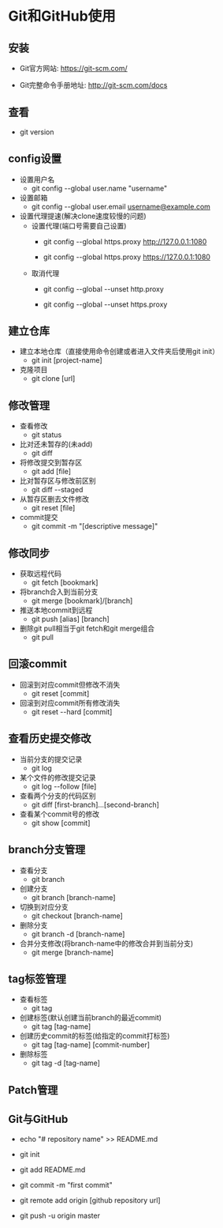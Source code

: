 # Git和GitHub使用

## 安装
+ Git官方网站: https://git-scm.com/

+ Git完整命令手册地址: http://git-scm.com/docs 


## 查看
+ git version

## config设置
+ 设置用户名
    + git config --global user.name "username"
+ 设置邮箱
    + git config --global user.email username@example.com
+ 设置代理提速(解决clone速度较慢的问题)
    + 设置代理(端口号需要自己设置)
        + git config --global https.proxy http://127.0.0.1:1080

        + git config --global https.proxy https://127.0.0.1:1080
    + 取消代理
        + git config --global --unset http.proxy

        + git config --global --unset https.proxy

## 建立仓库
+ 建立本地仓库（直接使用命令创建或者进入文件夹后使用git init）
    + git init [project-name]
+ 克隆项目
    + git clone [url]


## 修改管理
+ 查看修改
    + git status
+ 比对还未暂存的(未add)
    + git diff
+ 将修改提交到暂存区
    + git add [file]
+ 比对暂存区与修改前区别
    + git diff --staged
+ 从暂存区删去文件修改
    + git reset [file]
+ commit提交
    + git commit -m "[descriptive message]"


## 修改同步
+ 获取远程代码
    + git fetch [bookmark]
+ 将branch合入到当前分支
    + git merge [bookmark]/[branch]
+ 推送本地commit到远程
    + git push [alias] [branch]
+ 删除git pull相当于git fetch和git merge组合
    + git pull

## 回滚commit
+ 回滚到对应commit但修改不消失
    + git reset [commit]
+ 回滚到对应commit所有修改消失
    + git reset --hard [commit]


## 查看历史提交修改
+ 当前分支的提交记录
    + git log
+ 某个文件的修改提交记录
    + git log --follow [file]
+ 查看两个分支的代码区别
    + git diff [first-branch]...[second-branch]
+ 查看某个commit号的修改
    + git show [commit]


## branch分支管理
+ 查看分支
    + git branch
+ 创建分支
    + git branch [branch-name]
+ 切换到对应分支
    + git checkout [branch-name]
+ 删除分支
    + git branch -d [branch-name]
+ 合并分支修改(将branch-name中的修改合并到当前分支)
    + git merge [branch-name]

## tag标签管理
+ 查看标签
    + git tag
+ 创建标签(默认创建当前branch的最近commit)
    + git tag [tag-name]
+ 创建历史commit的标签(给指定的commit打标签)
    + git tag [tag-name] [commit-number]
+ 删除标签
    + git tag -d [tag-name]


## Patch管理


## Git与GitHub

+ echo "# repository name" >> README.md

+ git init

+ git add README.md

+ git commit -m "first commit"

+ git remote add origin [github repository url]

+ git push -u origin master
